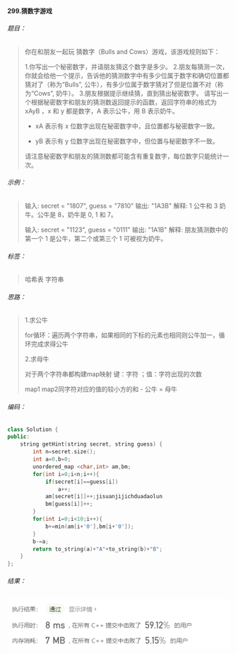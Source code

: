 #### 299.猜数字游戏

###### 题目：

> 你在和朋友一起玩 猜数字（Bulls and Cows）游戏，该游戏规则如下：
>
> 1.你写出一个秘密数字，并请朋友猜这个数字是多少。
> 2.朋友每猜测一次，你就会给他一个提示，告诉他的猜测数字中有多少位属于数字和确切位置都猜对了（称为“Bulls”, 公牛），有多少位属于数字猜对了但是位置不对（称为“Cows”, 奶牛）。
> 3.朋友根据提示继续猜，直到猜出秘密数字。
> 请写出一个根据秘密数字和朋友的猜测数返回提示的函数，返回字符串的格式为 xAyB ，x 和 y 都是数字，A 表示公牛，用 B 表示奶牛。
>
> * xA 表示有 x 位数字出现在秘密数字中，且位置都与秘密数字一致。
>
> * yB 表示有 y 位数字出现在秘密数字中，但位置与秘密数字不一致。
>
> 请注意秘密数字和朋友的猜测数都可能含有重复数字，每位数字只能统计一次。

###### 示例：

> 输入: secret = "1807", guess = "7810"
> 输出: "1A3B"
> 解释: 1 公牛和 3 奶牛。公牛是 8，奶牛是 0, 1 和 7。
>
> 
>
> 输入: secret = "1123", guess = "0111"
> 输出: "1A1B"
> 解释: 朋友猜测数中的第一个 1 是公牛，第二个或第三个 1 可被视为奶牛。

###### 标签：

> 哈希表  字符串

###### 思路：

>  1.求公牛
>
>  for循环：遍历两个字符串，如果相同的下标的元素也相同则公牛加一，循环完成求得公牛
>
>  2.求母牛
>
>  对于两个字符串都构建map映射 键：字符 ；值：字符出现的次数 
>
>  map1 map2同字符对应的值的较小方的和 - 公牛 = 母牛

###### 编码：

```c++
class Solution {
public:
    string getHint(string secret, string guess) {
        int n=secret.size();
        int a=0,b=0;
        unordered_map <char,int> am,bm;
        for(int i=0;i<n;i++){
            if(secret[i]==guess[i])
                a++;
            am[secret[i]]++;jisuanjijichduadaolun
            bm[guess[i]]++;
        }
        for(int i=0;i<10;i++){
            b+=min(am[i+'0'],bm[i+'0']);
        }
        b-=a;
        return to_string(a)+"A"+to_string(b)+"B";
    }
};
```

###### 结果：

![运行结果](images/image-20200808204926768.png)
